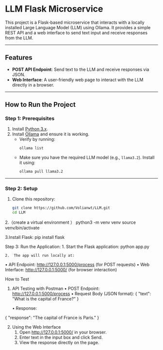 # LLM Flask Microservice

This project is a Flask-based microservice that interacts with a locally installed Large Language Model (LLM) using Ollama. It provides a simple REST API and a web interface to send text input and receive responses from the LLM.

---

## **Features**
- **POST API Endpoint**: Send text to the LLM and receive responses via JSON.
- **Web Interface**: A user-friendly web page to interact with the LLM directly in a browser.

---

## **How to Run the Project**

### **Step 1: Prerequisites**
1. Install [Python 3.x](https://www.python.org/downloads/).
2. Install [Ollama](https://www.ollama.com/) and ensure it is working.
   - Verify by running:
     ```bash
     ollama list
     ```
   - Make sure you have the required LLM model (e.g., `llama3.2`). Install it using:
     ```bash
     ollama pull llama3.2
     ```

---

### **Step 2: Setup**
1. Clone this repository:
   ```bash
   git clone https://github.com/Volianwt/LLM.git
   cd LLM
2.（create a virtual environment  ）
python3 -m venv venv
source venv/bin/activate

3.Install Flask:
pip install flask

Step 3: Run the Application:
	1.	Start the Flask application:
 python app.py

 	2.	The app will run locally at:
  •	API Endpoint: http://127.0.0.1:5000/process (for POST requests)
	•	Web Interface: http://127.0.0.1:5000/ (for browser interaction)

 How to Test

1. API Testing with Postman
	•	POST Endpoint: http://127.0.0.1:5000/process
	•	Request Body (JSON format):
{
    "text": "What is the capital of France?"
}

	•	Response:

{
    "response": "The capital of France is Paris."
}

2. Using the Web Interface
	1.	Open http://127.0.0.1:5000/ in your browser.
	2.	Enter text in the input box and click Send.
	3.	View the response directly on the page.
